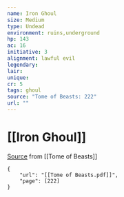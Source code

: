 ```yaml
---
name: Iron Ghoul
size: Medium
type: Undead
environment: ruins,underground
hp: 143
ac: 16
initiative: 3
alignment: lawful evil
legendary: 
lair: 
unique: 
cr: 5
tags: ghoul
source: "Tome of Beasts: 222"
url: ""
---
```

# [[Iron Ghoul]]

[Source](zotero://open-pdf/library/items/ULEQWHJM?page=222) from [[Tome of Beasts]]

```pdf
{
	"url": "[[Tome of Beasts.pdf]]",
	"page": [222]
}
```

